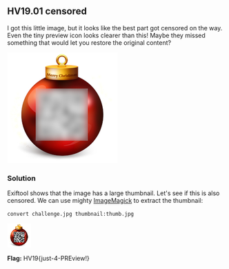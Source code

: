 ## HV19.01 censored

I got this little image, but it looks like the best part got censored on the way. Even the tiny preview icon looks clearer than this! Maybe they missed something that would let you restore the original content?

![](./challenge.jpg)

### Solution 

Exiftool shows that the image has a large thumbnail. Let's see if this is also censored. We can use mighty [ImageMagick](https://imagemagick.org/) to extract the thumbnail:

```bash
convert challenge.jpg thumbnail:thumb.jpg
```

![](./thumb.jpg)

**Flag:** HV19{just-4-PREview!}
